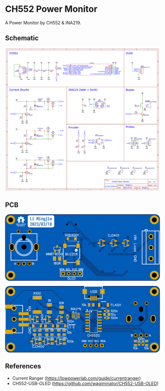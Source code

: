# CH552 Power Monitor

A Power Monitor by CH552 & INA219.

## Schematic

![schematic](Hardware/Schematic_CH552-Power-Meter_2023-03-23.png)

## PCB

![PCB Top](Hardware/CH552-Power-Monitor-Top.png)

![PCB Bottom](Hardware/CH552-Power-Monitor-Bottom.png)

## References

- Current Ranger (https://lowpowerlab.com/guide/currentranger)
- CH552-USB-OLED (https://github.com/wagiminator/CH552-USB-OLED)
